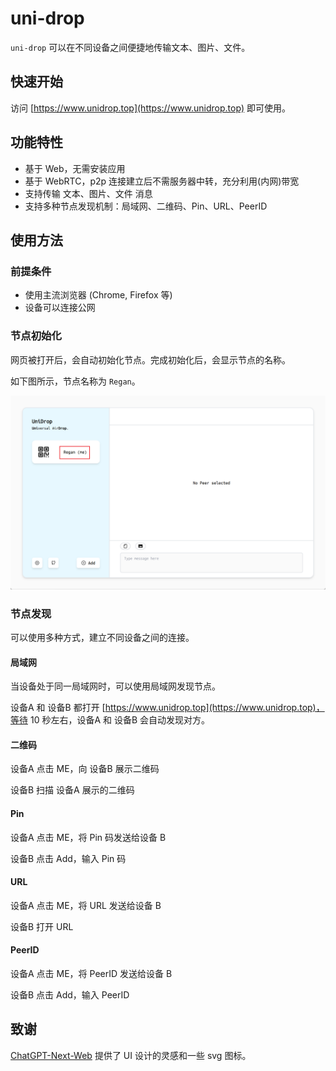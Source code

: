 # uni-drop

`uni-drop` 可以在不同设备之间便捷地传输文本、图片、文件。

## 快速开始

访问 [https://www.unidrop.top](https://www.unidrop.top) 即可使用。

## 功能特性

- 基于 Web，无需安装应用
- 基于 WebRTC，p2p 连接建立后不需服务器中转，充分利用(内网)带宽
- 支持传输 文本、图片、文件 消息
- 支持多种节点发现机制：局域网、二维码、Pin、URL、PeerID

## 使用方法

### 前提条件

- 使用主流浏览器 (Chrome, Firefox 等)
- 设备可以连接公网

### 节点初始化

网页被打开后，会自动初始化节点。完成初始化后，会显示节点的名称。

如下图所示，节点名称为 `Regan`。

![name](./docs/assets/name.png)

### 节点发现

可以使用多种方式，建立不同设备之间的连接。

#### 局域网

当设备处于同一局域网时，可以使用局域网发现节点。

设备A 和 设备B 都打开 [https://www.unidrop.top](https://www.unidrop.top)，等待 10 秒左右，设备A 和 设备B 会自动发现对方。

#### 二维码

设备A 点击 ME，向 设备B 展示二维码

设备B 扫描 设备A 展示的二维码

#### Pin

设备A 点击 ME，将 Pin 码发送给设备 B

设备B 点击 Add，输入 Pin 码

#### URL

设备A 点击 ME，将 URL 发送给设备 B

设备B 打开 URL

#### PeerID

设备A 点击 ME，将 PeerID 发送给设备 B

设备B 点击 Add，输入 PeerID

## 致谢

[ChatGPT-Next-Web](https://github.com/Yidadaa/ChatGPT-Next-Web) 提供了 UI 设计的灵感和一些 svg 图标。
